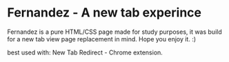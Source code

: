 # Fernandez - A new tab experince

Fernandez is a pure HTML/CSS page made for study purposes, it was build for a new tab view page replacement in mind.
Hope you enjoy it. :)

best used with: New Tab Redirect - Chrome extension.
